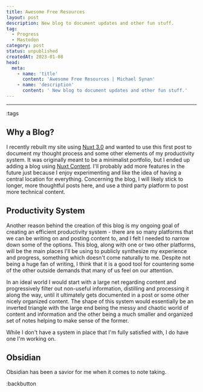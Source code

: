 ```yaml
---
title: Awesome Free Resources
layout: post
description: New blog to document updates and other fun stuff.
tag: 
  - Progress
  - Mastodon
category: post
status: unpublished
createdAt: 2023-01-08
head:  
  meta:    
    - name: 'title'      
      content: 'Awesome Free Resources | Michael Synan'    
    - name: 'description'      
      content: ' New blog to document updates and other fun stuff.'    
---
```

<hr class="separator" />

:tags

## Why a Blog?

I recently rebuilt my site using [Nuxt 3.0](https://nuxt.com/v3) and wanted to use this first post to document my thought process and some other elements of my productivity system. It was originally meant to be a minimalist portfolio, but I ended up adding a blog using [Nuxt Content](https://content.nuxtjs.org/). I'll probably add more features in the future just because I enjoy experimenting and like the idea of having a central location for everything. Concerning the blog, I will likely stick to longer, more thoughtful posts here, and use a third party platform to post more technical content.

## Productivity System 

Another reason behind the creation of this blog is my ongoing goal of creating an efficient productivity system - there are so many platforms that we can be writing on and posting content to, and I felt I needed to narrow down some of the options. This blog, along with one or two other platforms, will be the main places I'll be using to publicly synthesize my experience and progress, something which doesn't come naturally to me. Despite not being a huge fan of writing, I think that it is a good tool for countering some of the other outside demands that many of us feel on our attention.

In an ideal world I would start with a large net regarding content and progressively filter out non-useful information, distilling and processing it along the way, until it ultimately gets documented in a post or some other nicely organized content. The shape of this system would essentially be an inverted triangle with the large end being the messy and chaotic world of content and information and the other being a much smaller and organized set of notes helping to make sense of the former. 

While I don't have a system in place that I'm fully satisfied with, I do have one I'm working on. 

## Obsidian

Obsidian has been a savior for me when it comes to note taking.

:backbutton